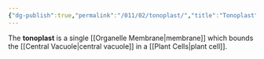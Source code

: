 ```yaml
---
{"dg-publish":true,"permalink":"/011/02/tonoplast/","title":"Tonoplast","tags":["BIOL412"],"created":"2024-09-26T13:45:04.137-07:00","updated":"2024-09-26T15:26:49.017-07:00"}
---
```


The **tonoplast** is a single [[Organelle Membrane\|membrane]] which bounds the [[Central Vacuole\|central vacuole]] in a [[Plant Cells\|plant cell]].